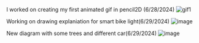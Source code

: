 I worked on creating my first animated gif in pencil2D (6/28/2024)
![gif1](https://github.com/APurbiya/A-Purbiya/assets/130509544/9faff7f2-2ced-4a2e-9a88-41be263cfd78)

Working on drawing explaniation for smart bike light(6/29/2024)
![image](https://github.com/APurbiya/A-Purbiya/assets/130509544/e2d18b6d-29ea-491b-9a18-832d0f3c6e4b)

New diagram with some trees and different car(6/29/2024)
![image](https://github.com/APurbiya/A-Purbiya/assets/130509544/cb4c3ef4-ab1b-4cf4-b8a6-f35991a9b9b6)


